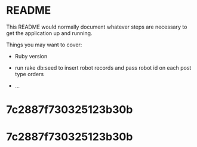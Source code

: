 # README

This README would normally document whatever steps are necessary to get the
application up and running.

Things you may want to cover:

* Ruby version

* run rake db:seed to insert robot records and pass robot id on each post type orders

* ...
# 7c2887f730325123b30b
# 7c2887f730325123b30b
